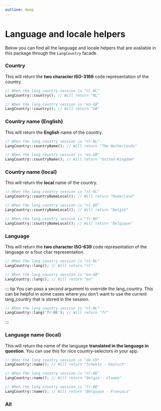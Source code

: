 ```yaml
---
outline: deep
---
```


# Language and locale helpers

Below you can find all the language and locale helpers that are available in this package through the `LangCountry`
facade.

### Country

This will return the **two character ISO-3166** code representation of the country.

```php
// When the lang_country session is "nl-NL"
LangCountry::country(); // Will return "NL"

// When the lang_country session is "en-GB"
LangCountry::country(); // Will return "GB"
```

### Country name (English)

This will return the **English** name of the country.

```php
// When the lang_country session is "nl-NL"
LangCountry::countryName(); // Will return "The Netherlands"

// When the lang_country session is "en-GB"
LangCountry::countryName(); // Will return "United Kingdom"
```

### Country name (local)

This will return the **local** name of the country.

```php
// When the lang_country session is "nl-NL"
LangCountry::countryNameLocal(); // Will return "Nederland"

// When the lang_country session is "nl-BE"
LangCountry::countryNameLocal(); // Will return "België"

// When the lang_country session is "fr-BE"
LangCountry::countryNameLocal(); // Will return "Belgique"
```

### Language

This will return the **two character ISO-639** code representation of the language or a four char representation.

```php
// When the lang_country session is "nl-NL"
LangCountry::lang(); // Will return "nl"

// When the lang_country session is "en-GB"
LangCountry::lang(); // Will return "en"
```

::: tip
You can pass a second argument to override the lang_country. This can be helpful in some cases where you don't want to
use the current lang_country that is stored in the session.

```php
// When the lang_country session is "nl-NL"
LangCountry::lang('fr-BE'); // Will return "fr"
```

:::

### Language name (local)

This will return the name of the language **translated in the language in question**. You can use this for nice
country-selectors in your app.

```php
// When the lang_country session is "de-CH"
LangCountry::name(); // Will return "Schweiz - Deutsch"

// When the lang_country session is "nl-BE"
LangCountry::name(); // Will return "België - Vlaams"

// When the lang_country session is "fr-BE"
LangCountry::name(); // Will return "Belgique - Français"
```

### All 
